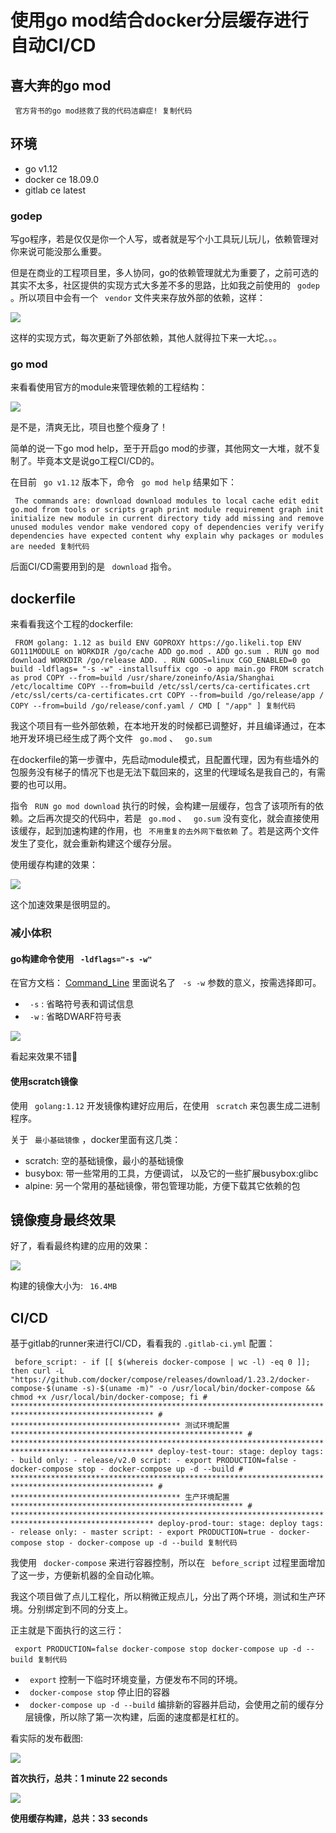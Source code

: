 # 使用go mod结合docker分层缓存进行自动CI/CD #

## 喜大奔的go mod ##

` 官方背书的go mod拯救了我的代码洁癖症! 复制代码`

## 环境 ##

* go v1.12
* docker ce 18.09.0
* gitlab ce latest

### godep ###

写go程序，若是仅仅是你一个人写，或者就是写个小工具玩儿玩儿，依赖管理对你来说可能没那么重要。

但是在商业的工程项目里，多人协同，go的依赖管理就尤为重要了，之前可选的其实不太多，社区提供的实现方式大多差不多的思路，比如我之前使用的 ` godep` 。所以项目中会有一个 ` vendor` 文件夹来存放外部的依赖，这样：

![](https://user-gold-cdn.xitu.io/2019/3/13/16975256c45ce9df?imageView2/0/w/1280/h/960/ignore-error/1)

这样的实现方式，每次更新了外部依赖，其他人就得拉下来一大坨。。。

### go mod ###

来看看使用官方的module来管理依赖的工程结构：

![](https://user-gold-cdn.xitu.io/2019/3/13/16975256cb0f51e5?imageView2/0/w/1280/h/960/ignore-error/1)

是不是，清爽无比，项目也整个瘦身了！

简单的说一下go mod help，至于开启go mod的步骤，其他网文一大堆，就不复制了。毕竟本文是说go工程CI/CD的。

在目前 ` go v1.12` 版本下，命令 ` go mod help` 结果如下：

` The commands are: download download modules to local cache edit edit go.mod from tools or scripts graph print module requirement graph init initialize new module in current directory tidy add missing and remove unused modules vendor make vendored copy of dependencies verify verify dependencies have expected content why explain why packages or modules are needed 复制代码`

后面CI/CD需要用到的是 ` download` 指令。

## dockerfile ##

来看看我这个工程的dockerfile:

` FROM golang: 1.12 as build ENV GOPROXY https://go.likeli.top ENV GO111MODULE on WORKDIR /go/cache ADD go.mod . ADD go.sum . RUN go mod download WORKDIR /go/release ADD. . RUN GOOS=linux CGO_ENABLED=0 go build -ldflags= "-s -w" -installsuffix cgo -o app main.go FROM scratch as prod COPY --from=build /usr/share/zoneinfo/Asia/Shanghai /etc/localtime COPY --from=build /etc/ssl/certs/ca-certificates.crt /etc/ssl/certs/ca-certificates.crt COPY --from=build /go/release/app / COPY --from=build /go/release/conf.yaml / CMD [ "/app" ] 复制代码`

我这个项目有一些外部依赖，在本地开发的时候都已调整好，并且编译通过，在本地开发环境已经生成了两个文件 ` go.mod` 、 ` go.sum`

在dockerfile的第一步骤中，先启动module模式，且配置代理，因为有些墙外的包服务没有梯子的情况下也是无法下载回来的，这里的代理域名是我自己的，有需要的也可以用。

指令 ` RUN go mod download` 执行的时候，会构建一层缓存，包含了该项所有的依赖。之后再次提交的代码中，若是 ` go.mod` 、 ` go.sum` 没有变化，就会直接使用该缓存，起到加速构建的作用，也 ` 不用重复的去外网下载依赖` 了。若是这两个文件发生了变化，就会重新构建这个缓存分层。

使用缓存构建的效果：

![](https://user-gold-cdn.xitu.io/2019/3/13/16975256c2c31fa7?imageView2/0/w/1280/h/960/ignore-error/1)

这个加速效果是很明显的。

### 减小体积 ###

#### go构建命令使用 ` -ldflags="-s -w"` ####

在官方文档： [Command_Line]( https://link.juejin.im?target=https%3A%2F%2Fgolang.org%2Fcmd%2Flink%2F%23hdr-Command_Line ) 里面说名了 ` -s -w` 参数的意义，按需选择即可。

* ` -s` : 省略符号表和调试信息
* ` -w` : 省略DWARF符号表

![](https://user-gold-cdn.xitu.io/2019/3/13/16975256c8e1fca5?imageView2/0/w/1280/h/960/ignore-error/1)

看起来效果不错🙂

#### 使用scratch镜像 ####

使用 ` golang:1.12` 开发镜像构建好应用后，在使用 ` scratch` 来包裹生成二进制程序。

关于 ` 最小基础镜像` ，docker里面有这几类：

* scratch: 空的基础镜像，最小的基础镜像
* busybox: 带一些常用的工具，方便调试， 以及它的一些扩展busybox:glibc
* alpine: 另一个常用的基础镜像，带包管理功能，方便下载其它依赖的包

## 镜像瘦身最终效果 ##

好了，看看最终构建的应用的效果：

![](https://user-gold-cdn.xitu.io/2019/3/13/16975256c5a69d9c?imageView2/0/w/1280/h/960/ignore-error/1)

构建的镜像大小为: ` 16.4MB`

## CI/CD ##

基于gitlab的runner来进行CI/CD，看看我的 `.gitlab-ci.yml` 配置：

` before_script: - if [[ $(whereis docker-compose | wc -l) -eq 0 ]]; then curl -L "https://github.com/docker/compose/releases/download/1.23.2/docker-compose-$(uname -s)-$(uname -m)" -o /usr/local/bin/docker-compose && chmod +x /usr/local/bin/docker-compose; fi # ****************************************************************************************************** # ************************************** 测试环境配置 **************************************************** # ****************************************************************************************************** deploy-test-tour: stage: deploy tags: - build only: - release/v2.0 script: - export PRODUCTION=false - docker-compose stop - docker-compose up -d --build # ****************************************************************************************************** # ************************************** 生产环境配置 **************************************************** # ****************************************************************************************************** deploy-prod-tour: stage: deploy tags: - release only: - master script: - export PRODUCTION=true - docker-compose stop - docker-compose up -d --build 复制代码`

我使用 ` docker-compose` 来进行容器控制，所以在 ` before_script` 过程里面增加了这一步，方便新机器的全自动化嘛。

我这个项目做了点儿工程化，所以稍微正规点儿，分出了两个环境，测试和生产环境。分别绑定到不同的分支上。

正主就是下面执行的这三行：

` export PRODUCTION=false docker-compose stop docker-compose up -d --build 复制代码`

* ` export` 控制一下临时环境变量，方便发布不同的环境。
* ` docker-compose stop` 停止旧的容器
* ` docker-compose up -d --build` 编排新的容器并启动，会使用之前的缓存分层镜像，所以除了第一次构建，后面的速度都是杠杠的。

看实际的发布截图:

![](https://user-gold-cdn.xitu.io/2019/3/13/16975256c5f634fd?imageView2/0/w/1280/h/960/ignore-error/1)

**首次执行，总共：1 minute 22 seconds**

![](https://user-gold-cdn.xitu.io/2019/3/13/16975256edd1d7ea?imageView2/0/w/1280/h/960/ignore-error/1)

**使用缓存构建，总共：33 seconds**